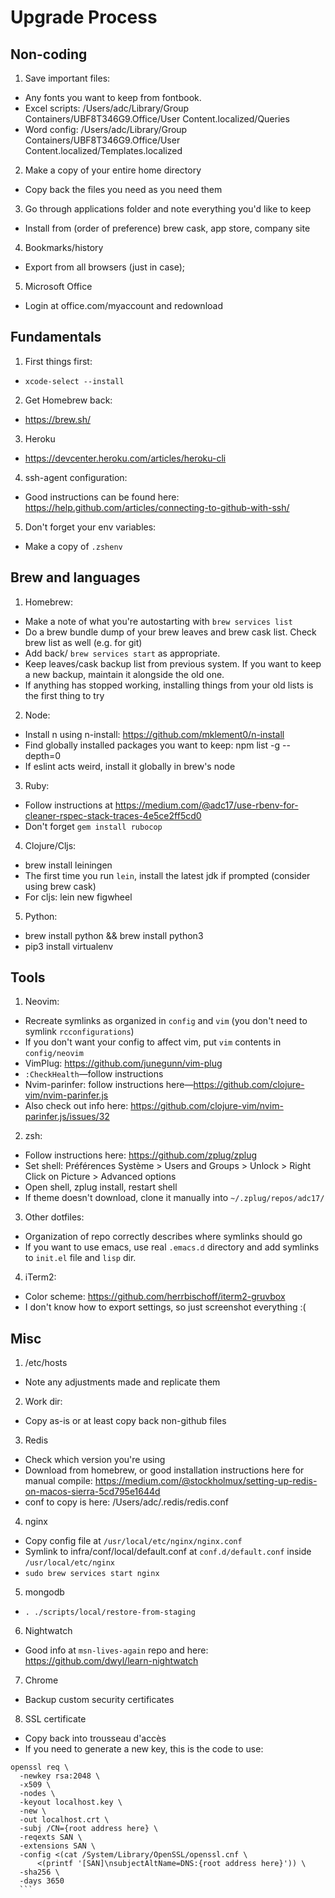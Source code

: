 # Upgrade Process

## Non-coding
1. Save important files:
  * Any fonts you want to keep from fontbook.
  * Excel scripts: /Users/adc/Library/Group Containers/UBF8T346G9.Office/User Content.localized/Queries
  * Word config: /Users/adc/Library/Group Containers/UBF8T346G9.Office/User Content.localized/Templates.localized
2. Make a copy of your entire home directory
  * Copy back the files you need as you need them
3. Go through applications folder and note everything you'd like to keep
  * Install from (order of preference) brew cask, app store, company site
4. Bookmarks/history
  * Export from all browsers (just in case);
5. Microsoft Office
  * Login at office.com/myaccount and redownload

## Fundamentals
1. First things first:
  * `xcode-select --install`
2. Get Homebrew back:
  * https://brew.sh/
3. Heroku
  * https://devcenter.heroku.com/articles/heroku-cli
4. ssh-agent configuration:
  * Good instructions can be found here: https://help.github.com/articles/connecting-to-github-with-ssh/
5. Don't forget your env variables:
  * Make a copy of `.zshenv`

## Brew and languages
1. Homebrew:
  * Make a note of what you're autostarting with `brew services list`
  * Do a brew bundle dump of your brew leaves and brew cask list. Check brew list as well (e.g. for git)
  * Add back/ `brew services start` as appropriate.
  * Keep leaves/cask backup list from previous system. If you want to keep a new backup, maintain it alongside the old one.
  * If anything has stopped working, installing things from your old lists is the first thing to try
2. Node:
  * Install n using n-install: https://github.com/mklement0/n-install 
  * Find globally installed packages you want to keep: npm list -g --depth=0
  * If eslint acts weird, install it globally in brew's node
3. Ruby:
  * Follow instructions at https://medium.com/@adc17/use-rbenv-for-cleaner-rspec-stack-traces-4e5ce2ff5cd0
  * Don't forget `gem install rubocop`
4. Clojure/Cljs:
  * brew install leiningen
  * The first time you run `lein`, install the latest jdk if prompted (consider using brew cask)
  * For cljs: lein new figwheel 
5. Python:
  * brew install python && brew install python3
  * pip3 install virtualenv

## Tools
1. Neovim:
  * Recreate symlinks as organized in `config` and `vim` (you don't need to symlink `rcconfigurations`)
  * If you don't want your config to affect vim, put `vim` contents in `config/neovim`
  * VimPlug: https://github.com/junegunn/vim-plug
  * `:CheckHealth`—follow instructions
  * Nvim-parinfer: follow instructions here—https://github.com/clojure-vim/nvim-parinfer.js
  * Also check out info here: https://github.com/clojure-vim/nvim-parinfer.js/issues/32
2. zsh:
  * Follow instructions here: https://github.com/zplug/zplug
  * Set shell: Préférences Système > Users and Groups > Unlock > Right Click on Picture > Advanced options
  * Open shell, zplug install, restart shell
  * If theme doesn't download, clone it manually into `~/.zplug/repos/adc17/`
3. Other dotfiles:
  * Organization of repo correctly describes where symlinks should go
  * If you want to use emacs, use real `.emacs.d` directory and add symlinks to `init.el` file and `lisp` dir.
4. iTerm2:
  * Color scheme: https://github.com/herrbischoff/iterm2-gruvbox
  * I don't know how to export settings, so just screenshot everything :(

## Misc
1. /etc/hosts
  * Note any adjustments made and replicate them
2. Work dir:
  * Copy as-is or at least copy back non-github files
3. Redis
  * Check which version you're using
  * Download from homebrew, or good installation instructions here for manual compile: https://medium.com/@stockholmux/setting-up-redis-on-macos-sierra-5cd795e1644d
  * conf to copy is here: /Users/adc/.redis/redis.conf
4. nginx
  * Copy config file at `/usr/local/etc/nginx/nginx.conf`
  * Symlink to infra/conf/local/default.conf at `conf.d/default.conf` inside `/usr/local/etc/nginx`
  * `sudo brew services start nginx`
5. mongodb
  * `. ./scripts/local/restore-from-staging`
6. Nightwatch
  * Good info at `msn-lives-again` repo and here: https://github.com/dwyl/learn-nightwatch 
7. Chrome
  * Backup custom security certificates
8. SSL certificate
  * Copy back into trousseau d'accès
  * If you need to generate a new key, this is the code to use: 
  ```
  openssl req \
    -newkey rsa:2048 \
    -x509 \
    -nodes \
    -keyout localhost.key \
    -new \
    -out localhost.crt \
    -subj /CN={root address here} \
    -reqexts SAN \
    -extensions SAN \
    -config <(cat /System/Library/OpenSSL/openssl.cnf \
        <(printf '[SAN]\nsubjectAltName=DNS:{root address here}')) \
    -sha256 \
    -days 3650
    ```
